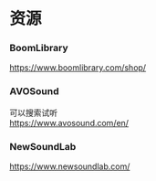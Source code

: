 ﻿资源
==

### BoomLibrary
https://www.boomlibrary.com/shop/


### AVOSound
可以搜索试听  
https://www.avosound.com/en/  

### NewSoundLab  
https://www.newsoundlab.com/  